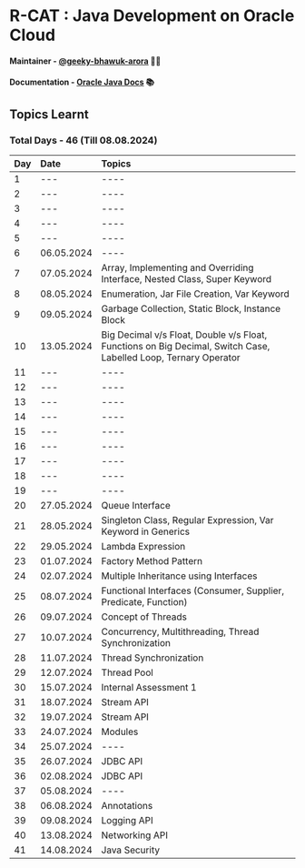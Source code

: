 # R-CAT :  Java Development on Oracle Cloud 

#### Maintainer - [@geeky-bhawuk-arora](https://github.com/geeky-bhawuk-arora/) 👨‍💻
#### Documentation - [Oracle Java Docs](https://docs.oracle.com/en/java/javase/11/docs/api/) 📚

## Topics Learnt 

### Total Days - 46 (Till 08.08.2024)

| Day | Date       | Topics                                                                                                          |
|:----|:-----------|:----------------------------------------------------------------------------------------------------------------|
| 1   | ---        | ----                                                                                                            |
| 2   | ---        | ----                                                                                                            |
| 3   | ---        | ----                                                                                                            |
| 4   | ---        | ----                                                                                                            |
| 5   | ---        | ----                                                                                                            |
| 6   | 06.05.2024 | ----                                                                                                            |
| 7   | 07.05.2024 | Array, Implementing and Overriding Interface, Nested Class, Super Keyword                                       |
| 8   | 08.05.2024 | Enumeration, Jar File Creation, Var Keyword                                                                     |                                                         
| 9   | 09.05.2024 | Garbage Collection, Static Block, Instance Block                                                                |
| 10  | 13.05.2024 | Big Decimal v/s Float, Double v/s Float, Functions on Big Decimal, Switch Case, Labelled Loop, Ternary Operator |
| 11  | ---        | ----                                                                                                            |
| 12  | ---        | ----                                                                                                            |
| 13  | ---        | ----                                                                                                            |
| 14  | ---        | ----                                                                                                            |
| 15  | ---        | ----                                                                                                            |
| 16  | ---        | ----                                                                                                            |
| 17  | ---        | ----                                                                                                            |
| 18  | ---        | ----                                                                                                            |
| 19  | ---        | ----                                                                                                            |
| 20  | 27.05.2024 | Queue Interface                                                                                                 |
| 21  | 28.05.2024 | Singleton Class, Regular Expression, Var Keyword in Generics                                                    |
| 22  | 29.05.2024 | Lambda Expression                                                                                               |
| 23  | 01.07.2024 | Factory Method Pattern                                                                                          |
| 24  | 02.07.2024 | Multiple Inheritance using Interfaces                                                                           |
| 25  | 08.07.2024 | Functional Interfaces (Consumer, Supplier, Predicate, Function)                                                 |
| 26  | 09.07.2024 | Concept of Threads                                                                                              |
| 27  | 10.07.2024 | Concurrency, Multithreading, Thread Synchronization                                                             |
| 28  | 11.07.2024 | Thread Synchronization                                                                                          |
| 29  | 12.07.2024 | Thread Pool                                                                                                     |
| 30  | 15.07.2024 | Internal Assessment 1                                                                                           |
| 31  | 18.07.2024 | Stream API                                                                                                      |
| 32  | 19.07.2024 | Stream API                                                                                                      |
| 33  | 24.07.2024 | Modules                                                                                                         |
| 34  | 25.07.2024 | ----                                                                                                            |
| 35  | 26.07.2024 | JDBC API                                                                                                        |
| 36  | 02.08.2024 | JDBC API                                                                                                        |
| 37  | 05.08.2024 | ----                                                                                                            |
| 38  | 06.08.2024 | Annotations                                                                                                     |
| 39  | 09.08.2024 | Logging API                                                                                                     |
| 40  | 13.08.2024 | Networking API                                                                                                  |
| 41  | 14.08.2024 | Java Security                                                                                                   |








